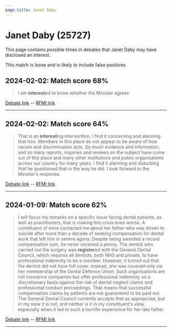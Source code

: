 ```yaml
---
page_title: Janet Daby
---
```


# Janet Daby  (25727)

This page contains possible times in debates that Janet Daby may have disclosed an interest.

This match is loose and is likely to include false positives. 



## 2024-02-02: Match score 68%

>I am **interest**ed to know whether the Minister agrees

[Debate link](https://www.theyworkforyou.com/debates/?id=2024-02-02c.1147.1)  --  [RFMI link](https://www.theyworkforyou.com/mp/25727/register)


---



## 2024-02-02: Match score 64%

>That is an **interest**ing intervention. I find it concerning and alarming that hon. Members in this place do not appear to be aware of how racism and discrimination acts. So much evidence and information, and so many reports, inquiries and reviews on the subject have come out of this place and many other institutions and public organisations across our country  for many years. I find it alarming and disturbing that he questioned that in the way he did. I look forward to the Minister’s response.

[Debate link](https://www.theyworkforyou.com/debates/?id=2024-02-02c.1148.1)  --  [RFMI link](https://www.theyworkforyou.com/mp/25727/register)


---



## 2024-01-09: Match score 62%

>I will focus my remarks on a specific issue facing dental patients, as well as practitioners, that is making this crisis even worse. A constituent of mine contacted me about her father who was driven to suicide after  more than a decade of seeking compensation for dental work that left him in severe agony. Despite being awarded a record compensation sum, he never received a penny. The dentist who carried out the surgery was **register**ed with the General Dental Council, which requires all dentists, both NHS and private, to have professional indemnity to be a member. However, it turned out that the dentist did not have full cover. Instead, she was covered only via her membership of the Dental Defence Union. Such organisations are not insurance companies but offer professional indemnity on a discretionary basis against the risk of dental neglect claims and professional conduct proceedings. That means that successful compensation claims by patients are not guaranteed to be paid out. The General Dental Council currently accepts that as appropriate, but in my view it is not, and neither is it in my constituent’s view, especially when it led to such a horrific experience for her late father.

[Debate link](https://www.theyworkforyou.com/debates/?id=2024-01-09b.202.0)  --  [RFMI link](https://www.theyworkforyou.com/mp/25727/register)


---

